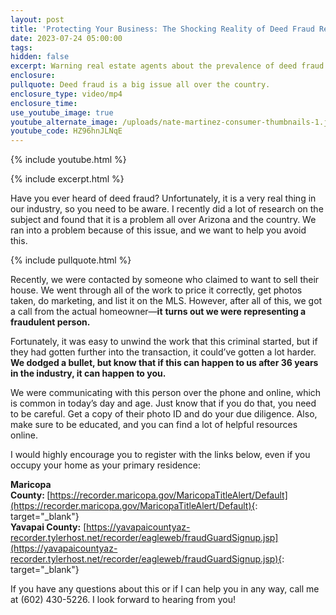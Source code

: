 ```yaml
---
layout: post
title: 'Protecting Your Business: The Shocking Reality of Deed Fraud Revealed'
date: 2023-07-24 05:00:00
tags:
hidden: false
excerpt: Warning real estate agents about the prevalence of deed fraud.
enclosure:
pullquote: Deed fraud is a big issue all over the country.
enclosure_type: video/mp4
enclosure_time:
use_youtube_image: true
youtube_alternate_image: /uploads/nate-martinez-consumer-thumbnails-1.jpg
youtube_code: HZ96hnJLNqE
---
```

{% include youtube.html %}

{% include excerpt.html %}

Have you ever heard of deed fraud? Unfortunately, it is a very real thing in our industry, so you need to be aware. I recently did a lot of research on the subject and found that it is a problem all over Arizona and the country. We ran into a problem because of this issue, and we want to help you avoid this.

{% include pullquote.html %}

Recently, we were contacted by someone who claimed to want to sell their house. We went through all of the work to price it correctly, get photos taken, do marketing, and list it on the MLS. However, after all of this, we got a call from the actual homeowner—**it** **turns out we were representing a fraudulent person.&nbsp;**

Fortunately, it was easy to unwind the work that this criminal started, but if they had gotten further into the transaction, it could’ve gotten a lot harder. **We dodged a bullet, but know that if this can happen to us after 36 years in the industry, it can happen to you.&nbsp;**

We were communicating with this person over the phone and online, which is common in today’s day and age. Just know that if you do that, you need to be careful. Get a copy of their photo ID and do your due diligence. Also, make sure to be educated, and you can find a lot of helpful resources online.&nbsp;

I would highly encourage you to register with the links below, even if you occupy your home as your primary residence:

**Maricopa County:&nbsp;**[https://recorder.maricopa.gov/MaricopaTitleAlert/Default](https://recorder.maricopa.gov/MaricopaTitleAlert/Default){: target="_blank"}<br>**Yavapai County:**&nbsp;[https://yavapaicountyaz-recorder.tylerhost.net/recorder/eagleweb/fraudGuardSignup.jsp](https://yavapaicountyaz-recorder.tylerhost.net/recorder/eagleweb/fraudGuardSignup.jsp){: target="_blank"}

If you have any questions about this or if I can help you in any way, call me at (602) 430-5226. I look forward to hearing from you!